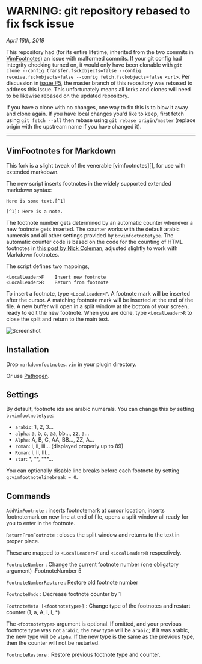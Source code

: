 # WARNING: git repository rebased to fix fsck issue

_April 16th, 2019_

This repository had (for its entire lifetime, inherited from the two commits in [VimFootnotes](https://github.com/vim-scripts/VimFootnotes)) an issue with malformed commits. If your git config had integrity checking turned on, it would only have been clonable with `git clone --config transfer.fsckobjects=false --config receive.fsckobjects=false --config fetch.fsckobjects=false <url>`. Per discussion in [issue #5](https://github.com/vim-pandoc/vim-markdownfootnotes/issues/5), the master branch of this repository was rebased to address this issue. This unfortunately means all forks and clones will need to be likewise rebased on the updated repository.

If you have a clone with no changes, one way to fix this is to blow it away and clone again. If you have local changes you'd like to keep, first fetch using `git fetch --all` then rebase using `git rebase origin/master` (replace origin with the upstream name if you have changed it).

----

## VimFootnotes for Markdown

This fork is a slight tweak of the venerable [vimfootnotes][], for use
with extended markdown.

The new script inserts footnotes in the widely supported extended markdown
syntax:

~~~
Here is some text.[^1]

[^1]: Here is a note.
~~~

The footnote number gets determined by an automatic counter whenever a new
footnote gets inserted. The counter works with the default arabic numerals
and all other settings provided by `b:vimfootnotetype`. The automatic counter
code is based on the code for the counting of HTML footnotes in [this post by
Nick Coleman][3], adjusted slightly to work with Markdown footnotes.

The script defines two mappings,

~~~
<LocalLeader>F    Insert new footnote
<LocalLeader>R    Return from footnote
~~~

To insert a footnote, type `<LocalLeader>F`. A footnote mark will be inserted
after the cursor. A matching footnote mark will be inserted at the end
of the file. A new buffer will open in a split window at the bottom of
your screen, ready to edit the new footnote. When you are done, type
`<LocalLeader>R` to close the split and return to the main text.

![Screenshot][5]

## Installation

Drop `markdownfootnotes.vim` in your plugin directory.

Or use [Pathogen][6].

## Settings

By default, footnote ids are arabic numerals. You can change this by
setting `b:vimfootnotetype`:

+	`arabic`: 1, 2, 3...
+	`alpha`:  a, b, c, aa, bb..., zz, a...
+   `Alpha`:  A, B, C, AA, BB..., ZZ, A...
+   `roman`:  i, ii, iii... (displayed properly up to 89)
+   `Roman`:  I, II, III...
+   `star`:   \*, \*\*, \*\*\*...

You can optionally disable line breaks before each footnote by setting `g:vimfootnotelinebreak = 0`.

## Commands

`AddVimFootnote`
 :  inserts footnotemark at cursor location, inserts footnotemark on new
    line at end of file, opens a split window all ready for you to enter in
    the footnote.

`ReturnFromFootnote`
 :  closes the split window and returns to the text in proper place.

These are mapped to `<LocalLeader>F` and `<LocalLeader>R` respectively.

`FootnoteNumber`
 :  Change the current footnote number (one obligatory argument)
    :FootnoteNumber 5

`FootnoteNumberRestore`
 :  Restore old footnote number

`FootnoteUndo`
 :  Decrease footnote counter by 1

`FootnoteMeta [<footnotetype>]`
 :  Change type of the footnotes and restart counter (1, a, A, i, I, *)

The `<footnotetype>` argument is optional. If omitted, and your previous
footnote type was not `arabic`, the new type will be `arabic`; if it was
arabic, the new type will be `alpha`. If the new type is the same as the
previous type, then the counter will not be restarted.


`FootnoteRestore`
  : Restore previous footnote type and counter.

[1]: https://github.com/vim-pandoc/vim-markdownfootnotes/
[2]: http://www.vim.org/scripts/script.php?script_id=431
[3]: http://www.nickcoleman.org/blog/index.cgi?post=footnotevim%21201102211201%21programming
[5]: https://raw.github.com/vim-pandoc/vim-markdownfootnotes/master/footnotes.png
[6]: https://github.com/tpope/vim-pathogen

